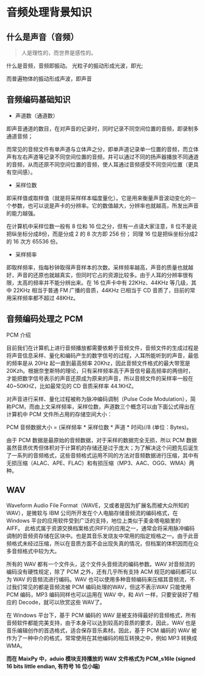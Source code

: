 音频处理背景知识
=====

## 什么是声音（音频）

> 人是理性的，而世界是感性的。

什么是音频，音频即振动。
光粒子的振动形成光波，即光;

而普遍物体的振动形成声波，即声音

## 音频编码基础知识

- 声道数（通道数）

即声音通道的数目，在对声音的记录时，同时记录不同空间位置的音频，即录制多通道音频；

而常见的音频文件有单声道与立体声之分，即单声道记录单一位置的音频，而立体声有左右声道等记录不同空间位置的音频，并可以通过不同的扬声器播放不同通道的音频，从而还原不同空间位置的音频，使人耳通过音频感受不同空间位置（更具有空间感）。

- 采样位数

即采样值或取样值（就是将采样样本幅度量化）。它是用来衡量声音波动变化的一个参数，也可以说是声卡的分辨率。它的数值越大，分辨率也就越高，所发出声音的能力越强。

在计算机中采样位数一般有 8 位和 16 位之分，但有一点请大家注意，8 位不是说把纵坐标分成8份，而是分成 2 的 8 次方即 256 份； 同理 16 位是把纵坐标分成2 的 16 次方 65536 份。

- 采样频率

即取样频率，指每秒钟取得声音样本的次数。采样频率越高，声音的质量也就越好，声音的还原也就越真实，但同时它占的资源比较多。由于人耳的分辨率很有限，太高的频率并不能分辨出来。在 16 位声卡中有 22KHz、44KHz 等几级，其中 22KHz 相当于普通 FM 广播的音质，44KHz 已相当于 CD 音质了，目前的常用采样频率都不超过 48KHz。

## 音频编码处理之 PCM

PCM 介绍

目前我们在计算机上进行音频播放都需要依赖于音频文件，音频文件的生成过程是将声音信息采样、量化和编码产生的数字信号的过程，人耳所能听到的声音，最低的频率是从 20Hz 起一直到最高频率 20Khz，因此音频文件格式的最大带宽是 20Kzh。根据奈奎斯特的理论，只有采样频率高于声音信号最高频率的两倍时，才能把数字信号表示的声音还原成为原来的声音，所以音频文件的采样率一般在 40~50KHZ，比如最常见的 CD 音质采样率 44.1KHZ。

对声音进行采样、量化过程被称为脉冲编码调制（Pulse Code Modulation），简称PCM，而由上文采样频率，采样位数，声道数三个概念可以由下面公式得出在计算机中 PCM 文件所占用的存储空间大小：

PCM 音频数据大小 = (采样频率 * 采样位数 * 声道 * 时间)//8 (单位：Bytes)。

由于 PCM 数据是最原始的音频数据，对于采样的数据完全无损，所以 PCM 数据虽然音质优秀但体积对于计算机的存储还是过于庞大；为了解决这个问题先后诞生了一系列的音频格式，这些音频格式运用不同的方法对音频数据进行压缩，其中有无损压缩（ALAC、APE、FLAC）和有损压缩（MP3、AAC、OGG、WMA）两种。

## WAV

Waveform Audio File Format（WAVE，又或者是因为扩展名而被大众所知的WAV），是微软与 IBM 公司所开发在个人电脑存储音频流的编码格式，在 Windows 平台的应用软件受到广泛的支持，地位上类似于麦金塔电脑里的 AIFF。 此格式属于资源交换档案格式(RIFF)的应用之一，通常会将采用脉冲编码调制的音频资存储在区块中。也是其音乐发烧友中常用的指定规格之一。由于此音频格式未经过压缩，所以在音质方面不会出现失真的情况，但档案的体积因而在众多音频格式中较为大。

所有的 WAV 都有一个文件头，这个文件头音频流的编码参数。WAV 对音频流的编码没有硬性规定，除了 PCM 之外，还有几乎所有支持 ACM 规范的编码都可以为 WAV 的音频流进行编码。WAV 也可以使用多种音频编码来压缩其音频流，不过我们常见的都是音频流被 PCM 编码处理的WAV，但这不表示WAV 只能使用 PCM 编码，MP3 编码同样也可以运用在 WAV 中，和 AVI 一样，只要安装好了相应的 Decode，就可以欣赏这些 WAV了。

在 Windows 平台下，基于 PCM 编码的 WAV 是被支持得最好的音频格式，所有音频软件都能完美支持，由于本身可以达到较高的音质的要求，因此，WAV 也是音乐编辑创作的首选格式，适合保存音乐素材。因此，基于 PCM 编码的 WAV 被作为了一种中介的格式，常常使用在其他编码的相互转换之中，例如 MP3 转换成 WMA。

**而在 MaixPy 中，aduio 模块支持播放的 WAV 文件格式为 PCM_s16le (signed 16 bits little endian, 有符号 16 位小端)**
